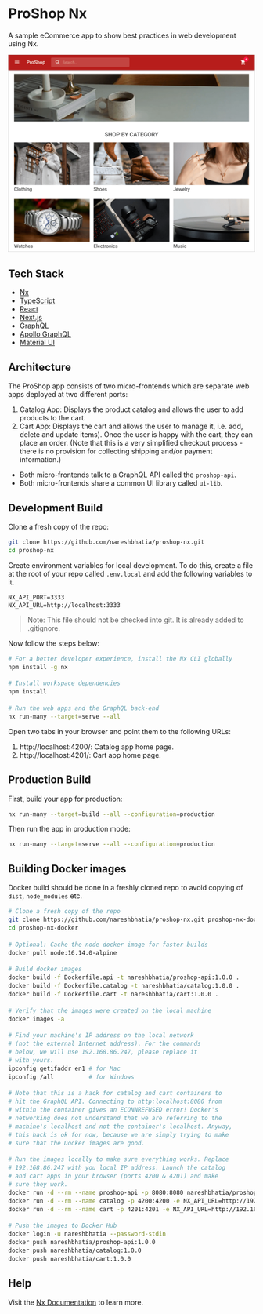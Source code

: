 # ProShop Nx

A sample eCommerce app to show best practices in web development using Nx.

![Home Page](assets/screenshot-home.png)

## Tech Stack

- [Nx](https://nx.dev/)
- [TypeScript](https://www.typescriptlang.org/)
- [React](https://reactjs.org/)
- [Next.js](https://nextjs.org/)
- [GraphQL](https://graphql.org/)
- [Apollo GraphQL](https://www.apollographql.com/)
- [Material UI](https://mui.com/)

## Architecture

The ProShop app consists of two micro-frontends which are separate web apps
deployed at two different ports:

1. Catalog App: Displays the product catalog and allows the user to add products
   to the cart.
2. Cart App: Displays the cart and allows the user to manage it, i.e. add,
   delete and update items). Once the user is happy with the cart, they can
   place an order. (Note that this is a very simplified checkout process - there
   is no provision for collecting shipping and/or payment information.)

- Both micro-frontends talk to a GraphQL API called the `proshop-api`.
- Both micro-frontends share a common UI library called `ui-lib`.

## Development Build

Clone a fresh copy of the repo:

```sh
git clone https://github.com/nareshbhatia/proshop-nx.git
cd proshop-nx
```

Create environment variables for local development. To do this,
create a file at the root of your repo called `.env.local` and
add the following variables to it.

```
NX_API_PORT=3333
NX_API_URL=http://localhost:3333
```

> Note: This file should not be checked into git. It is already
> added to .gitignore.

Now follow the steps below:

```sh
# For a better developer experience, install the Nx CLI globally
npm install -g nx

# Install workspace dependencies
npm install

# Run the web apps and the GraphQL back-end
nx run-many --target=serve --all
```

Open two tabs in your browser and point them to the following URLs:

1. http://localhost:4200/: Catalog app home page.
2. http://localhost:4201/: Cart app home page.

## Production Build

First, build your app for production:

```sh
nx run-many --target=build --all --configuration=production
```

Then run the app in production mode:

```sh
nx run-many --target=serve --all --configuration=production
```

## Building Docker images

Docker build should be done in a freshly cloned repo to avoid copying of `dist`,
`node_modules` etc.

```sh
# Clone a fresh copy of the repo
git clone https://github.com/nareshbhatia/proshop-nx.git proshop-nx-docker
cd proshop-nx-docker

# Optional: Cache the node docker image for faster builds
docker pull node:16.14.0-alpine

# Build docker images
docker build -f Dockerfile.api -t nareshbhatia/proshop-api:1.0.0 .
docker build -f Dockerfile.catalog -t nareshbhatia/catalog:1.0.0 .
docker build -f Dockerfile.cart -t nareshbhatia/cart:1.0.0 .

# Verify that the images were created on the local machine
docker images -a

# Find your machine's IP address on the local network
# (not the external Internet address). For the commands
# below, we will use 192.168.86.247, please replace it
# with yours.
ipconfig getifaddr en1 # for Mac
ipconfig /all          # for Windows

# Note that this is a hack for catalog and cart containers to
# hit the GraphQL API. Connecting to http:localhost:8080 from
# within the container gives an ECONNREFUSED error! Docker's
# networking does not understand that we are referring to the
# machine's localhost and not the container's localhost. Anyway,
# this hack is ok for now, because we are simply trying to make
# sure that the Docker images are good.

# Run the images locally to make sure everything works. Replace
# 192.168.86.247 with you local IP address. Launch the catalog
# and cart apps in your browser (ports 4200 & 4201) and make
# sure they work.
docker run -d --rm --name proshop-api -p 8080:8080 nareshbhatia/proshop-api:1.0.0
docker run -d --rm --name catalog -p 4200:4200 -e NX_API_URL=http://192.168.86.247:8080 nareshbhatia/catalog:1.0.0
docker run -d --rm --name cart -p 4201:4201 -e NX_API_URL=http://192.168.86.247:8080 nareshbhatia/cart:1.0.0

# Push the images to Docker Hub
docker login -u nareshbhatia --password-stdin
docker push nareshbhatia/proshop-api:1.0.0
docker push nareshbhatia/catalog:1.0.0
docker push nareshbhatia/cart:1.0.0
```

## Help

Visit the [Nx Documentation](https://nx.dev) to learn more.
